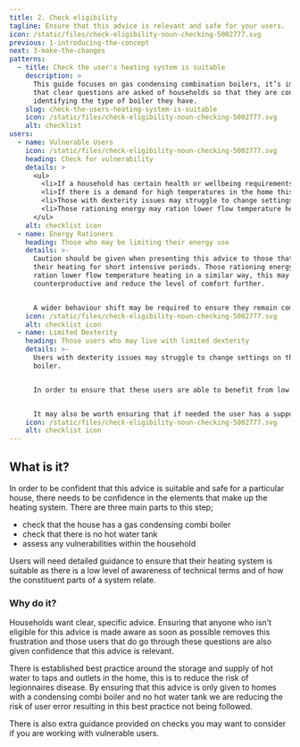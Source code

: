 ```yaml
---
title: 2. Check eligibility
tagline: Ensure that this advice is relevant and safe for your users.
icon: /static/files/check-eligibility-noun-checking-5002777.svg
previous: 1-introducing-the-concept
next: 3-make-the-changes
patterns:
  - title: Check the user's heating system is suitable
    description: >
      This guide focuses on gas condensing combination boilers, it’s important
      that clear questions are asked of households so that they are confident in
      identifying the type of boiler they have.
    slug: check-the-users-heating-system-is-suitable
    icon: /static/files/check-eligibility-noun-checking-5002777.svg
    alt: checklist
users:
  - name: Vulnerable Users
    icon: /static/files/check-eligibility-noun-checking-5002777.svg
    heading: Check for vulnerability
    details: >
      <ul>
        <li>If a household has certain health or wellbeing requirements this guidance may not be suitable for them.</li>
        <li>If there is a demand for high temperatures in the home this guidance may not be suitable, judgement should be made on how well the fabric of the building is suited to ensuring any low flow temperature system could provide the required heat.</li>
        <li>Those with dexterity issues may struggle to change settings on the boiler.</li>
        <li>Those rationing energy may ration lower flow temperature heating in a similar way, this may be counterproductive and reduce the level of comfort further.</li>
      </ul>
    alt: checklist icon
  - name: Energy Rationers
    heading: Those who may be limiting their energy use
    details: >-
      Caution should be given when presenting this advice to those that only use
      their heating for short intensive periods. Those rationing energy may
      ration lower flow temperature heating in a similar way, this may be
      counterproductive and reduce the level of comfort further. 


      A wider behaviour shift may be required to ensure they remain comfortable, this may not be a suitable ask of this user group.
    icon: /static/files/check-eligibility-noun-checking-5002777.svg
    alt: checklist icon
  - name: Limited Dexterity
    heading: Those users who may live with limited dexterity
    details: >-
      Users with dexterity issues may struggle to change settings on the
      boiler. 


      In order to ensure that these users are able to benefit from low flow temperatures it may be best to offer in person advice or ensure that any change to the boiler settings are made by a visiting professional, friend or relative. 


      It may also be worth ensuring that if needed the user has a support network to tweak settings after the flow temperature has been reduced.
    icon: /static/files/check-eligibility-noun-checking-5002777.svg
    alt: checklist icon
---
```


## What is it?

In order to be confident that this advice is suitable and safe for a particular house, there needs to be confidence in the elements that make up the heating system. There are three main parts to this step;

- check that the house has a gas condensing combi boiler
- check that there is no hot water tank
- assess any vulnerabilities within the household

Users will need detailed guidance to ensure that their heating system is suitable as there is a low level of awareness of technical terms and of how the constituent parts of a system relate.

### Why do it?

Households want clear, specific advice. Ensuring that anyone who isn’t eligible for this advice is made aware as soon as possible removes this frustration and those users that do go through these questions are also given confidence that this advice is relevant.

There is established best practice around the storage and supply of hot water to taps and outlets in the home, this is to reduce the risk of legionnaires disease. By ensuring that this advice is only given to homes with a condensing combi boiler and no hot water tank we are reducing the risk of user error resulting in this best practice not being followed.

There is also extra guidance provided on checks you may want to consider if you are working with vulnerable users.
